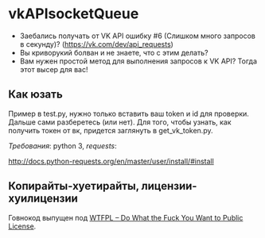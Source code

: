 # vkAPIsocketQueue
+ Заебались получать от VK API ошибку #6 (Слишком много запросов в секунду)? (https://vk.com/dev/api_requests)
+ Вы криворукий болван и не знаете, что с этим делать?
+ Вам нужен простой метод для выполнения запросов к VK API?
Тогда этот высер для вас!

## Как юзать

Пример в test.py, нужно только вставить ваш token и id для проверки.
Дальше сами разберетесь (или нет). Для того, чтобы узнать, как получить токен от вк, придется заглянуть в get_vk_token.py.

*Требования*: python 3, _requests_:

http://docs.python-requests.org/en/master/user/install/#install

## Копирайты-хуетирайты, лицензии-хуилицензии
Говнокод выпущен под [WTFPL – Do What the Fuck You Want to Public License](LICENSE.txt).